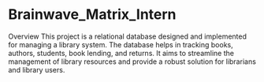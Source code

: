 # Brainwave_Matrix_Intern
Overview This project is a relational database designed and implemented for managing a library system. The database helps in tracking books, authors, students, book lending, and returns. It aims to streamline the management of library resources and provide a robust solution for librarians and library users.

